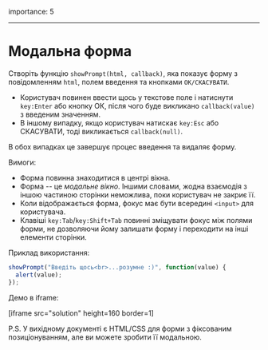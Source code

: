 importance: 5

---

# Модальна форма

Створіть функцію `showPrompt(html, callback)`, яка показує форму з повідомленням `html`, полем введення та кнопками `OK/СКАСУВАТИ`.

- Користувач повинен ввести щось у текстове поле і натиснути `key:Enter` або кнопку ОК, після чого буде викликано `callback(value)` з введеним значенням.
- В іншому випадку, якщо користувач натискає `key:Esc` або СКАСУВАТИ, тоді викликається `callback(null)`.

В обох випадках це завершує процес введення та видаляє форму.

Вимоги:

- Форма повинна знаходитися в центрі вікна.
- Форма -- це *модальне вікно*. Іншими словами, жодна взаємодія з іншою частиною сторінки неможлива, поки користувач не закриє її.
- Коли відображається форма, фокус має бути всередині `<input>` для користувача.
- Клавіші `key:Tab`/`key:Shift+Tab` повинні зміщувати фокус між полями форми, не дозволяючи йому залишати форму і переходити на інші елементи сторінки.

Приклад використання:

```js
showPrompt("Введіть щось<br>...розумне :)", function(value) {
  alert(value);
});
```

Демо в iframe:

[iframe src="solution" height=160 border=1]

P.S. У вихідному документі є HTML/CSS для форми з фіксованим позиціонуванням, але ви можете зробити її модальною.
